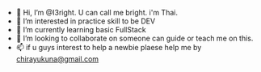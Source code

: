 - 👋 Hi, I’m @I3right. U can call me bright. i'm Thai.
- 👀 I’m interested in practice skill to be DEV
- 🌱 I’m currently learning basic FullStack
- 💞️ I’m looking to collaborate on someone can guide or teach me on this.
- 📫 if u guys interest to help a newbie plaese help me by chirayukuna@gmail.com


